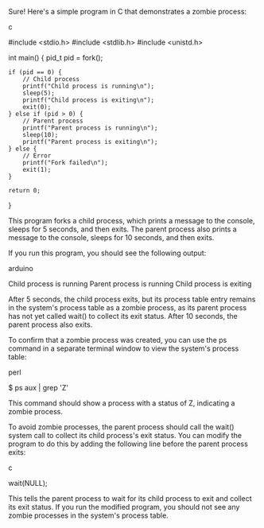 Sure! Here's a simple program in C that demonstrates a zombie process:

c

#include <stdio.h>
#include <stdlib.h>
#include <unistd.h>

int main() {
    pid_t pid = fork();

    if (pid == 0) {
        // Child process
        printf("Child process is running\n");
        sleep(5);
        printf("Child process is exiting\n");
        exit(0);
    } else if (pid > 0) {
        // Parent process
        printf("Parent process is running\n");
        sleep(10);
        printf("Parent process is exiting\n");
    } else {
        // Error
        printf("Fork failed\n");
        exit(1);
    }

    return 0;
}

This program forks a child process, which prints a message to the console, sleeps for 5 seconds, and then exits. The parent process also prints a message to the console, sleeps for 10 seconds, and then exits.

If you run this program, you should see the following output:

arduino

Child process is running
Parent process is running
Child process is exiting

After 5 seconds, the child process exits, but its process table entry remains in the system's process table as a zombie process, as its parent process has not yet called wait() to collect its exit status. After 10 seconds, the parent process also exits.

To confirm that a zombie process was created, you can use the ps command in a separate terminal window to view the system's process table:

perl

$ ps aux | grep 'Z'

This command should show a process with a status of Z, indicating a zombie process.

To avoid zombie processes, the parent process should call the wait() system call to collect its child process's exit status. You can modify the program to do this by adding the following line before the parent process exits:

c

wait(NULL);

This tells the parent process to wait for its child process to exit and collect its exit status. If you run the modified program, you should not see any zombie processes in the system's process table.

